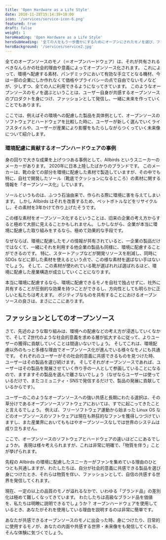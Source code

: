 ```yaml
---
title: 'Open Hardware as a Life Style'
date: 2018-11-28T15:14:39+10:00
icon: '/services/service-icon-6.png'
featured: true
draft: false
weight: 1
heroHeading: 'Open Hardware as a Life Style'
heroSubHeading: '全ての人をもう一歩豊かにするためにオープンにされたモノを選び、ファッションとして身につけ、一緒に発展させる。'
heroBackground: '/services/service2.jpg'
---
```


全てのオープンソースのモノ（＝オープンハードウェア）は、それが共有されるべきなんらかの社会的理由や意義によってオープンソース化されます。
これによって、環境へ配慮する素材、パンデミックにおいて有効な手立てとなる機材、今は一部の企業にしか作れなくて価格やプライバシーの点で自由でないモノなどが、少しずつ、全ての人に利用できるようになってきています。
このようなオープンソースのモノを選ぶということは、ユーザー自身が共感するオープンソースのプロダクトを身につけ、ファッションとして発信し、一緒に未来を作っていくことでもあります。

ここでは、例えばその環境への配慮した製品を具体例として、オープンソースのソフトウェアとハードウェアを比較した時に、ユーザーが新しく選んでいくライフスタイルや、ユーザーが産業により影響をもたらしながらつくっていく未来像について紹介します。


### 環境配慮に貢献するオープンハードウェアの事例

身の回りで大きな成果を上げつつある事例として、Allbirds というスニーカーのメーカーがあります。
2020年に日本上陸したばかりのブランドです。
このメーカーは、靴の全ての部分を環境に配慮した素材で製造していますが、その中でも特に、自社で開発したソール（靴底でクッションになるところ）の素材に関する情報を「オープンソース化」しています。

ソールというものは、ふつう石油由来で、作られる際に環境に害を与えてしまいます。
しかし Allbirds はそれを改善するため、ペットボトルなどをリサイクルし、その素材を3年かけて作り上げたそうです。

この様な素材をオープンソース化するということは、旧来の企業の考え方からすると極めて大胆に見えることかもしれません。
しかしながら、企業が本当に環境に配慮した取り組みをするなら、極めて効果的な手段です。

なぜならば、環境に配慮したモノの情報が共有されていると、一企業の製品だけではなくて、一緒にそれを利用する他企業の製品も同様に、環境に配慮することができるのです。
特に、スタートアップなどが開発リソースを削減し、同時に SDGs などに即した素材を使えるという点で、この様な素材を選ばない手はないでしょう。
そして、この素材が使われている靴が選ばれれば選ばれるほど、環境に配慮した産業構造が成立していくことになります。

本当に環境に配慮するなら、環境に配慮できるモノを自社で独占せずに、社外に共有することが圧倒的な効果を持つことができるし、方向性としても明らかに正しいと私たちは考えます。
ポジティブなものを共有することにおけるオープンソースの良さは、まさにここにあります。


## ファッションとしてのオープンソース

さて、先述のような取り組みは、環境への配慮などの考え方が浸透していくなかで、そして Z世代のような社会的意義を求める層が拡大するに従って、よりユーザーの獲得に貢献していくことは間違いないでしょう。
そしてこれは、環境配慮以外のもっと多様な理由でオープンソース化が進んでいる様々なモノにも共通です。
それぞれのユーザーがその社会的意義に共感できるものを見つけた時、ユーザーはその製品を選び続けます。
そしてそれがオープンソースであれば、ユーザーはその製品を発展させていく作り手の一人として参画していることになるので、ますますその製品を選んで離さないでしょう（なぜならユーザーは使っているだけで、またコミュニティ・SNSで発信するだけで、製品の発展に貢献しているからです）。

ユーザーのこのようなオープンソースへの強い共感と長期にわたる選択は、その草分けであるオープンソースソフトウェアにおいては、すでに起こってきたことと言えるでしょう。
例えば、フリーソフトウェア運動から始まった Linux OS などのオープンソースのソフトウェアは現在も熱狂的なファンを獲得しつづけていますし、また産業界においてももはやオープンソースなしでは世界のシステムは成り立ちません。

ここで、オープンソースのソフトウェアとハードウェアの違いはどこにあるでしょうか。
表現は様々考えられますが、これは非常に明確で、「物質を伴う」ことが挙げられます。

先程の Allbirds の環境に配慮したスニーカーがファンを集めている理由のひとつとも共通しますが、わたしたちは、自分が社会的意義に共感できる製品を選び身につけたとき、それらは物質を伴い、ファッションとして、自信の共感する世界を発信してくれます。

現在、一定の以上の品質のモノが溢れるなかで、いわゆる「ブランド品」の差別化は極めて難しくなってきています。
わたしたちは高級なブランド品を価値を、私たちは明瞭に説明できるでしょうか？
オープンハードウェアを使用しているとき、あなたがそれを使用している理由を説明するのは非常に簡単です。

あなたが共感できるオープンソースのモノに出会った時、身につけたり、日常的に使用するモノが、あなたの内面や共感する世界・未来像をも発信してくれる、そんな体験に気づくでしょう。


